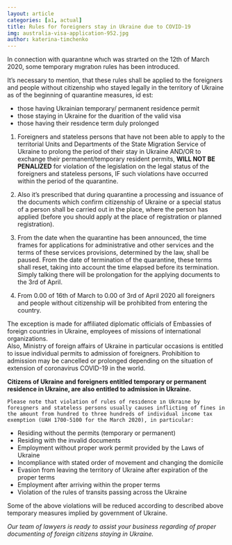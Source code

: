 ```yaml
---
layout: article
categories: [a1, actual]
title: Rules for foreigners stay in Ukraine due to COVID-19  
img: australia-visa-application-952.jpg
author: katerina-timchenko
---
```

In connection with quarantıne whıch was strarted on the 12th   of March 2020, some temporary mıgratıon rules has been introduced.

It’s  necessary to mention, that these rules shall be applied to the foreigners and people without citizenship who stayed legally in the territory of Ukraine as of the beginning of quarantine measures, id est:

* those having Ukrainian temporary/ permanent residence permit 
* those staying in Ukraine for the duarition of the valid visa 
* those having their resıdence term duly prolonged 

1. Foreigners and stateless persons that have not been able to apply to the territorial Units and Departments of the State Migration Service of Ukraine to prolong the period of their stay in Ukraine AND/OR to exchange their permanent/temporary resident permits, **WILL NOT BE PENALIZED** for violation of the legislation on the legal status of the foreigners and stateless persons, IF such violations have occurred within the period of the quarantine.

2. Also it’s prescribed that during quarantine a processing and issuance of the documents which confirm citizenship of Ukraine or a special status of a person shall be carried out in the place, where the person has applied (before you should apply at the place of registration or planned registration).

3. From the date when the quarantine has been announced, the time frames for applications for administrative and other services and the terms of these services provisions, determined by the law, shall be paused. From the date of termination of the quarantine, these terms shall reset, taking into account the time elapsed before its termination.
Simply talking there will be prolongation for the applying documents to the 3rd  of April.

4. From 0.00 of 16th of March  to 0.00 of 3rd of April 2020 all foreigners and people without citizenship will be prohibited from entering the  country.

The exception is made for affiliated diplomatic officials of Embassies of foreign countries in Ukraine, employees of missions of international organizations.  
Also, Ministry of foreign affairs of Ukraine in particular occasions is entitled to issue individual permits to admission of foreigners. Prohibition to admission may be cancelled or prolonged depending on the situation of extension of coronavirus COVID-19 in the world.
 
**Citizens of Ukraine and foreigners entitled temporary or permanent residence in Ukraine, are also entitled to admission in Ukraine.**  

    Please note that violation of rules of resıdence ın Ukraıne by foreıgners and stateless persons usually causes inflicting of fines in the amount from hundred to three hundreds of individual income tax exemption (UAH 1700-5100 for the March 2020), in particular:

* Residing  without the permits (temporary or permanent)
* Residing  with the invalid documents 
* Employment without proper work permit provided by the Laws of Ukraine
* Incompliance with stated order of movement and changing the domicile 
* Evasion from leaving the territory of Ukraine after expiration of the proper terms
* Employment after arriving within the proper terms
* Violation of the rules of transits  passing across the Ukraine

Some of the above violations will be reduced according to described above temporary measures implied by government of Ukraine.

*Our team of lawyers is ready to assist your business regarding of proper documenting of foreign citizens staying in Ukraine.*

